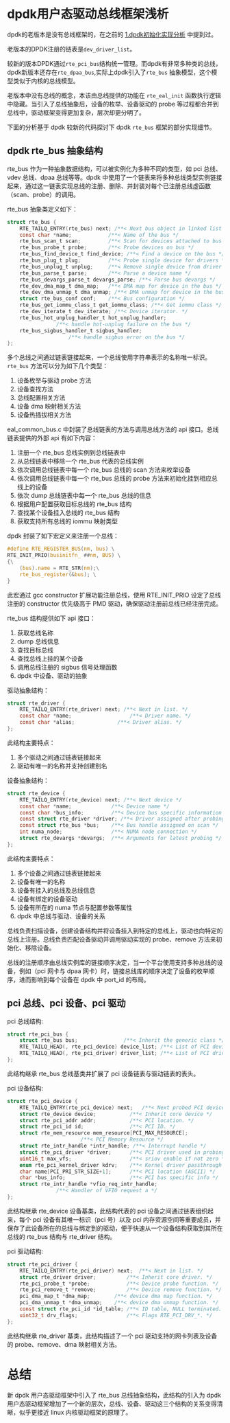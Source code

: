 # dpdk用户态驱动总线框架浅析

dpdk的老版本是没有总线框架的，在之前的 [1.dpdk初始化实现分析](doc/source_doc/01_dpdk_init.md) 中提到过。

老版本的DPDK注册的链表是`dev_driver_list`。

较新的版本DPDK通过`rte_pci_bus`结构统一管理。而dpdk有非常多种类的总线，dpdk新版本还存在`rte_dpaa_bus`,实际上dpdk引入了`rte_bus` 抽象模型，这个模型类似于内核的总线模型。

老版本中没有总线的概念，本该由总线提供的功能在 `rte_eal_init` 函数执行逻辑中隐藏。当引入了总线抽象后，设备的枚举、设备驱动的 probe 等过程都合并到总线中，驱动框架变得更加复杂，层次却更分明了。

下面的分析基于 dpdk 较新的代码探讨下 dpdk `rte_bus` 框架的部分实现细节。

## dpdk rte_bus 抽象结构

rte_bus 作为一种抽象数据结构，可以被实例化为多种不同的类型，如 pci 总线、vdev 总线、dpaa 总线等等。dpdk 中使用了一个链表来将多种总线类型实例链接起来，通过这一链表实现总线的注册、删除、并封装对每个已注册总线虚函数（scan、probe）的调用。

rte_bus 抽象类定义如下：

```c
struct rte_bus {
    RTE_TAILQ_ENTRY(rte_bus) next; /**< Next bus object in linked list */
    const char *name;            /**< Name of the bus */
    rte_bus_scan_t scan;         /**< Scan for devices attached to bus */
    rte_bus_probe_t probe;       /**< Probe devices on bus */
    rte_bus_find_device_t find_device; /**< Find a device on the bus */
    rte_bus_plug_t plug;         /**< Probe single device for drivers */
    rte_bus_unplug_t unplug;     /**< Remove single device from driver */
    rte_bus_parse_t parse;       /**< Parse a device name */
    rte_bus_devargs_parse_t devargs_parse; /**< Parse bus devargs */
    rte_dev_dma_map_t dma_map;   /**< DMA map for device in the bus */
    rte_dev_dma_unmap_t dma_unmap; /**< DMA unmap for device in the bus */
    struct rte_bus_conf conf;    /**< Bus configuration */
    rte_bus_get_iommu_class_t get_iommu_class; /**< Get iommu class */
    rte_dev_iterate_t dev_iterate; /**< Device iterator. */
    rte_bus_hot_unplug_handler_t hot_unplug_handler;
                /**< handle hot-unplug failure on the bus */
    rte_bus_sigbus_handler_t sigbus_handler;
                    /**< handle sigbus error on the bus */
};
```

多个总线之间通过链表链接起来，一个总线使用字符串表示的名称唯一标识。`rte_bus` 方法可以分为如下几个类型：

1. 设备枚举与驱动 probe 方法
2. 设备查找方法
3. 总线配置相关方法
4. 设备 dma 映射相关方法
5. 设备热插拔相关方法

eal_common_bus.c 中封装了总线链表的方法与调用总线方法的 api 接口。总线链表提供的外部 api 有如下内容：

1. 注册一个 rte_bus 总线实例到总线链表中
2. 从总线链表中移除一个 rte_bus 代表的总线实例
3. 依次调用总线链表中每一个 rte_bus 总线的 scan 方法来枚举设备
4. 依次调用总线链表中每一个 rte_bus 总线的 probe 方法来初始化挂到相应总线上的设备
5. 依次 dump 总线链表中每一个 rte_bus 总线的信息
6. 根据用户配置获取目标总线的 rte_bus 结构
7. 查找某个设备挂入总线的 rte_bus 结构
8. 获取支持所有总线的 iommu 映射类型
   
    
dpdk 封装了如下宏定义来注册一个总线：

```c
#define RTE_REGISTER_BUS(nm, bus) \
RTE_INIT_PRIO(businitfn_ ##nm, BUS) \
{\
    (bus).name = RTE_STR(nm);\
    rte_bus_register(&bus); \
}
```

此宏通过 gcc constructor 扩展功能注册总线，使用 RTE_INIT_PRIO 设定了总线注册的 constructor 优先级高于 PMD 驱动，确保驱动注册前总线已经注册完成。

rte_bus 结构提供如下 api 接口：

1. 获取总线名称
2. dump 总线信息
3. 查找目标总线
4. 查找总线上挂的某个设备
5. 调用总线注册的 sigbus 信号处理函数
6. dpdk 中设备、驱动的抽象

驱动抽象结构：

```c
struct rte_driver {
    RTE_TAILQ_ENTRY(rte_driver) next; /**< Next in list. */
    const char *name;                   /**< Driver name. */
    const char *alias;              /**< Driver alias. */
};
```

此结构主要特点：

1. 多个驱动之间通过链表链接起来
2. 驱动有唯一的名称并支持创建别名


设备抽象结构：

```c
struct rte_device {
    RTE_TAILQ_ENTRY(rte_device) next; /**< Next device */
    const char *name;             /**< Device name */
    const char *bus_info;         /**< Device bus specific information */
    const struct rte_driver *driver; /**< Driver assigned after probing */
    const struct rte_bus *bus;    /**< Bus handle assigned on scan */
    int numa_node;                /**< NUMA node connection */
    struct rte_devargs *devargs;  /**< Arguments for latest probing */
};
```

此结构主要特点：

1. 多个设备之间通过链表链接起来
2. 设备有唯一的名称
3. 设备有挂入的总线及总线信息
4. 设备有绑定的设备驱动
5. 设备有所在的 numa 节点与配置参数等属性
7. dpdk 中总线与驱动、设备的关系

总线负责扫描设备，创建设备结构并将设备挂入到特定的总线上，驱动也向特定的总线上注册。总线负责匹配设备驱动并调用驱动实现的 probe、remove 方法来初始化、移除设备。

总线的注册顺序由总线实例库的链接顺序决定，当一个平台使用支持多种总线的设备，例如（pci 网卡与 dpaa 网卡）时，链接总线库的顺序决定了设备的枚举顺序，进而影响到每个设备在 dpdk 中 port_id 的布局。

## pci 总线、pci 设备、pci 驱动

pci 总线结构:

```c
struct rte_pci_bus {
    struct rte_bus bus;               /**< Inherit the generic class */
    RTE_TAILQ_HEAD(, rte_pci_device) device_list; /**< List of PCI devices */
    RTE_TAILQ_HEAD(, rte_pci_driver) driver_list; /**< List of PCI drivers */
};
```

此结构继承 rte_bus 总线基类并扩展了 pci 设备链表与驱动链表的表头。

pci 设备结构:

```c
struct rte_pci_device {
    RTE_TAILQ_ENTRY(rte_pci_device) next;   /**< Next probed PCI device. */
    struct rte_device device;           /**< Inherit core device */
    struct rte_pci_addr addr;           /**< PCI location. */
    struct rte_pci_id id;               /**< PCI ID. */
    struct rte_mem_resource mem_resource[PCI_MAX_RESOURCE];
                        /**< PCI Memory Resource */
    struct rte_intr_handle *intr_handle; /**< Interrupt handle */
    struct rte_pci_driver *driver;      /**< PCI driver used in probing */
    uint16_t max_vfs;                   /**< sriov enable if not zero */
    enum rte_pci_kernel_driver kdrv;    /**< Kernel driver passthrough */
    char name[PCI_PRI_STR_SIZE+1];      /**< PCI location (ASCII) */
    char *bus_info;                     /**< PCI bus specific info */
    struct rte_intr_handle *vfio_req_intr_handle;
                /**< Handler of VFIO request a */
};
```

此结构继承 rte_device 设备基类，此结构代表的 pci 设备之间通过链表组织起来，每个 pci 设备有其唯一标识（pci 号）以及 pci 内存资源空间等重要成员，并保存了此设备所在的总线与绑定到的驱动，便于快速从一个设备结构获取到其所在总线的 rte_bus 结构与 rte_driver 结构。

pci 驱动结构:

```c
struct rte_pci_driver {
    RTE_TAILQ_ENTRY(rte_pci_driver) next;  /**< Next in list. */
    struct rte_driver driver;          /**< Inherit core driver. */
    rte_pci_probe_t *probe;            /**< Device probe function. */
    rte_pci_remove_t *remove;          /**< Device remove function. */
    pci_dma_map_t *dma_map;        /**< device dma map function. */
    pci_dma_unmap_t *dma_unmap;    /**< device dma unmap function. */
    const struct rte_pci_id *id_table; /**< ID table, NULL terminated. */
    uint32_t drv_flags;                /**< Flags RTE_PCI_DRV_*. */
};
```

此结构继承 rte_driver 基类，此结构描述了一个 pci 驱动支持的网卡列表及设备的 probe、remove、dma 映射相关方法。

# 总结

新 dpdk 用户态驱动框架中引入了 rte_bus 总线抽象结构，此结构的引入为 dpdk 用户态驱动框架增加了一个新的层次，总线、设备、驱动这三个结构的关系变得清晰，似乎更接近 linux 内核驱动框架的原理了。